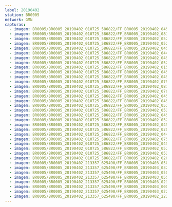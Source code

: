 ```yaml
---
label: 20190402
station: BR0005
network: GMN
capturas:
  - imagem: BR0005/BR0005_20190402_010725_586822/FF_BR0005_20190402_045435_391_0268288.fits_maxpixel.jpg
  - imagem: BR0005/BR0005_20190402_010725_586822/FF_BR0005_20190402_081740_277_0505344.fits_maxpixel.jpg
  - imagem: BR0005/BR0005_20190402_010725_586822/FF_BR0005_20190402_052315_896_0297216.fits_maxpixel.jpg
  - imagem: BR0005/BR0005_20190402_010725_586822/FF_BR0005_20190402_052432_748_0298752.fits_maxpixel.jpg
  - imagem: BR0005/BR0005_20190402_010725_586822/FF_BR0005_20190402_045800_398_0272384.fits_maxpixel.jpg
  - imagem: BR0005/BR0005_20190402_010725_586822/FF_BR0005_20190402_044558_000_0258048.fits_maxpixel.jpg
  - imagem: BR0005/BR0005_20190402_010725_586822/FF_BR0005_20190402_045721_966_0271616.fits_maxpixel.jpg
  - imagem: BR0005/BR0005_20190402_010725_586822/FF_BR0005_20190402_052303_087_0296960.fits_maxpixel.jpg
  - imagem: BR0005/BR0005_20190402_010725_586822/FF_BR0005_20190402_015926_399_0061952.fits_maxpixel.jpg
  - imagem: BR0005/BR0005_20190402_010725_586822/FF_BR0005_20190402_045214_496_0265472.fits_maxpixel.jpg
  - imagem: BR0005/BR0005_20190402_010725_586822/FF_BR0005_20190402_045501_041_0268800.fits_maxpixel.jpg
  - imagem: BR0005/BR0005_20190402_010725_586822/FF_BR0005_20190402_075843_654_0482816.fits_maxpixel.jpg
  - imagem: BR0005/BR0005_20190402_010725_586822/FF_BR0005_20190402_081727_415_0505088.fits_maxpixel.jpg
  - imagem: BR0005/BR0005_20190402_010725_586822/FF_BR0005_20190402_070711_873_0421376.fits_maxpixel.jpg
  - imagem: BR0005/BR0005_20190402_010725_586822/FF_BR0005_20190402_045448_202_0268544.fits_maxpixel.jpg
  - imagem: BR0005/BR0005_20190402_010725_586822/FF_BR0005_20190402_045838_852_0273152.fits_maxpixel.jpg
  - imagem: BR0005/BR0005_20190402_010725_586822/FF_BR0005_20190402_052940_188_0304896.fits_maxpixel.jpg
  - imagem: BR0005/BR0005_20190402_010725_586822/FF_BR0005_20190402_052328_703_0297472.fits_maxpixel.jpg
  - imagem: BR0005/BR0005_20190402_010725_586822/FF_BR0005_20190402_045826_011_0272896.fits_maxpixel.jpg
  - imagem: BR0005/BR0005_20190402_010725_586822/FF_BR0005_20190402_052354_329_0297984.fits_maxpixel.jpg
  - imagem: BR0005/BR0005_20190402_010725_586822/FF_BR0005_20190402_045656_356_0271104.fits_maxpixel.jpg
  - imagem: BR0005/BR0005_20190402_010725_586822/FF_BR0005_20190402_020208_139_0064512.fits_maxpixel.jpg
  - imagem: BR0005/BR0005_20190402_010725_586822/FF_BR0005_20190402_044532_380_0257536.fits_maxpixel.jpg
  - imagem: BR0005/BR0005_20190402_010725_586822/FF_BR0005_20190402_075830_877_0482560.fits_maxpixel.jpg
  - imagem: BR0005/BR0005_20190402_010725_586822/FF_BR0005_20190402_045412_634_0267776.fits_maxpixel.jpg
  - imagem: BR0005/BR0005_20190402_010725_586822/FF_BR0005_20190402_052419_937_0298496.fits_maxpixel.jpg
  - imagem: BR0005/BR0005_20190402_010725_586822/FF_BR0005_20190402_052407_173_0298240.fits_maxpixel.jpg
  - imagem: BR0005/BR0005_20190402_010725_586822/FF_BR0005_20190402_020116_213_0063488.fits_maxpixel.jpg
  - imagem: BR0005/BR0005_20190402_213357_625490/FF_BR0005_20190403_050029_422_0530432.fits_maxpixel.jpg
  - imagem: BR0005/BR0005_20190402_213357_625490/FF_BR0005_20190403_032926_592_0421632.fits_maxpixel.jpg
  - imagem: BR0005/BR0005_20190402_213357_625490/FF_BR0005_20190403_050002_105_0529920.fits_maxpixel.jpg
  - imagem: BR0005/BR0005_20190402_213357_625490/FF_BR0005_20190403_055153_816_0591104.fits_maxpixel.jpg
  - imagem: BR0005/BR0005_20190402_213357_625490/FF_BR0005_20190403_023757_293_0359936.fits_maxpixel.jpg
  - imagem: BR0005/BR0005_20190402_213357_625490/FF_BR0005_20190403_000508_112_0179968.fits_maxpixel.jpg
  - imagem: BR0005/BR0005_20190402_213357_625490/FF_BR0005_20190403_022651_162_0346624.fits_maxpixel.jpg
  - imagem: BR0005/BR0005_20190402_213357_625490/FF_BR0005_20190402_222226_640_0057088.fits_maxpixel.jpg
---
```

